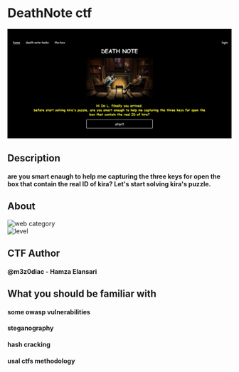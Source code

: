 # DeathNote ctf
![space box](https://raw.githubusercontent.com/hamza07-w/DeathNote/main/screen1.jpg)  

## Description
#### are you smart enaugh to help me capturing the three keys for open the box that contain the real ID of kira? Let's start solving kira's puzzle.

## About
![web category](https://img.shields.io/badge/category-WEB-blueviolet.svg)   
![level](https://img.shields.io/badge/level-Medium-blue.svg)

## CTF Author
#### @m3z0diac - Hamza Elansari

## What you should be familiar with
#### some owasp vulnerabilities
#### steganography 
#### hash cracking
#### usal ctfs methodology
